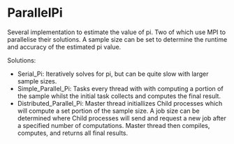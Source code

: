 # ParallelPi

Several implementation to estimate the value of pi. Two of which use MPI to parallelise their solutions. A sample size can be set to determine the runtime and accuracy of the estimated pi value.

Solutions:

  - Serial_Pi: Iteratively solves for pi, but can be quite slow with larger sample sizes.
  - Simple_Parallel_Pi: Tasks every thread with with computing a portion of the sample whilst the initial task collects and computes the final result.
  - Distributed_Parallel_Pi: Master thread initiallizes Child processes which will compute a set portion of the sample size. A job size can be determined where Child processes will send and request a new job after a specified number of computations. Master thread then compiles, computes, and returns all final results.
